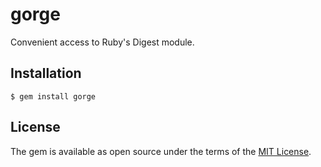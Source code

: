 # gorge

Convenient access to Ruby's Digest module.


## Installation

    $ gem install gorge


## License

The gem is available as open source under the terms of the [MIT License](http://opensource.org/licenses/MIT).
